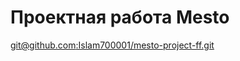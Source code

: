# Проектная работа Mesto
[git@github.com:Islam700001/mesto-project-ff.git](https://github.com/Islam700001/mesto-project-ff.git)

